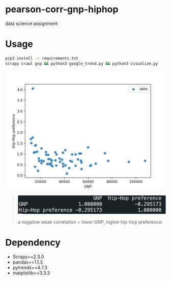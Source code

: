 # pearson-corr-gnp-hiphop
data science assignment

# Usage
```sh
pip3 install -r requirements.txt
scrapy crawl gnp && python3 google_trend.py && python3 visualize.py
```

![alt text](https://github.com/well-balanced/pearson-corr-gnp-hiphop/blob/main/static/scatter.png)




> ![alt text](https://github.com/well-balanced/pearson-corr-gnp-hiphop/blob/main/static/corr.png)
>
> a negative weak correlation = lower GNP, higher hip-hop preference.

# Dependency
- Scrapy==2.3.0
- pandas==1.1.3
- pytrends==4.7.3
- matplotlib==3.3.3
